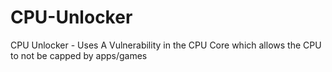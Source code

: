 # CPU-Unlocker
CPU Unlocker - Uses A Vulnerability in the CPU Core which allows the CPU to not be capped by apps/games

